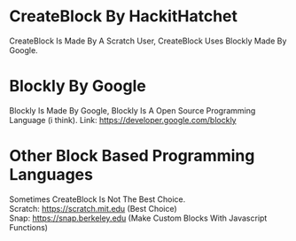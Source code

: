 # CreateBlock By HackitHatchet
CreateBlock Is Made By A Scratch User, CreateBlock Uses Blockly Made By Google.

# Blockly By Google
Blockly Is Made By Google, Blockly Is A Open Source Programming Language (i think).
Link: https://developer.google.com/blockly

# Other Block Based Programming Languages
Sometimes CreateBlock Is Not The Best Choice. <br />
Scratch: https://scratch.mit.edu (Best Choice) <br />
Snap: https://snap.berkeley.edu (Make Custom Blocks With Javascript Functions)

